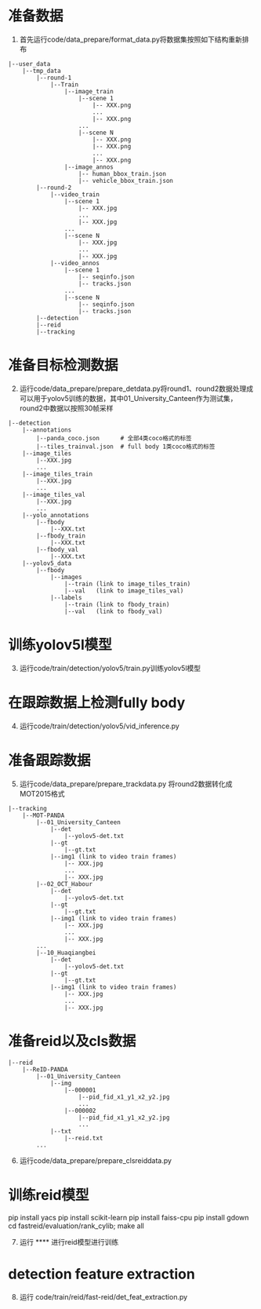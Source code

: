 # 准备数据

1. 首先运行code/data_prepare/format_data.py将数据集按照如下结构重新排布

```
|--user_data
    |--tmp_data
        |--round-1
            |--Train
                |--image_train
                    |--scene 1
                        |-- XXX.png
                        ...
                        |-- XXX.png
                    ...
                    |--scene N
                        |-- XXX.png
                        |-- XXX.png
                        ...
                        |-- XXX.png
                |--image_annos
                    |-- human_bbox_train.json
                    |-- vehicle_bbox_train.json
        |--round-2
            |--video_train
                |--scene 1
                    |-- XXX.jpg
                    ...
                    |-- XXX.jpg
                ...
                |--scene N
                    |-- XXX.jpg
                    ...
                    |-- XXX.jpg
            |--video_annos
                |--scene 1
                    |-- seqinfo.json
                    |-- tracks.json
                ...
                |--scene N
                    |-- seqinfo.json
                    |-- tracks.json
        |--detection
        |--reid
        |--tracking
```

# 准备目标检测数据

2. 运行code/data_prepare/prepare_detdata.py将round1、round2数据处理成可以用于yolov5训练的数据，其中01_University_Canteen作为测试集，round2中数据以按照30帧采样
```
|--detection
    |--annotations
        |--panda_coco.json      # 全部4类coco格式的标签
        |--tiles_trainval.json  # full body 1类coco格式的标签
    |--image_tiles
        |--XXX.jpg 
        ...
    |--image_tiles_train
        |--XXX.jpg 
        ...
    |--image_tiles_val
        |--XXX.jpg 
        ...
    |--yolo_annotations
        |--fbody
            |--XXX.txt
        |--fbody_train
            |--XXX.txt
        |--fbody_val
            |--XXX.txt
    |--yolov5_data
        |--fbody
            |--images
                |--train (link to image_tiles_train)
                |--val   (link to image_tiles_val)
            |--labels
                |--train (link to fbody_train)
                |--val   (link to fbody_val)
```

# 训练yolov5l模型

3. 运行code/train/detection/yolov5/train.py训练yolov5l模型

# 在跟踪数据上检测fully body

4. 运行code/train/detection/yolov5/vid_inference.py

# 准备跟踪数据

5. 运行code/data_prepare/prepare_trackdata.py 将round2数据转化成MOT2015格式

```
|--tracking
    |--MOT-PANDA
        |--01_University_Canteen
            |--det
                |--yolov5-det.txt
            |--gt
                |--gt.txt
            |--img1 (link to video train frames)
                |-- XXX.jpg
                ...
                |-- XXX.jpg
        |--02_OCT_Habour
            |--det
                |--yolov5-det.txt
            |--gt
                |--gt.txt
            |--img1 (link to video train frames)
                |-- XXX.jpg
                ...
                |-- XXX.jpg
        ...
        |--10_Huaqiangbei
            |--det
                |--yolov5-det.txt
            |--gt
                |--gt.txt
            |--img1 (link to video train frames)
                |-- XXX.jpg
                ...
                |-- XXX.jpg
```

# 准备reid以及cls数据

```
|--reid
    |--ReID-PANDA
        |--01_University_Canteen
            |--img
                |--000001
                    |--pid_fid_x1_y1_x2_y2.jpg
                    ...
                |--000002
                    |--pid_fid_x1_y1_x2_y2.jpg
                    ...
            |--txt
                |--reid.txt
        ...
```

6. 运行code/data_prepare/prepare_clsreiddata.py

# 训练reid模型
pip install yacs
pip install scikit-learn
pip install faiss-cpu
pip install gdown
cd fastreid/evaluation/rank_cylib; make all

7. 运行 **** 进行reid模型进行训练

# detection feature extraction

8. 运行 code/train/reid/fast-reid/det_feat_extraction.py
